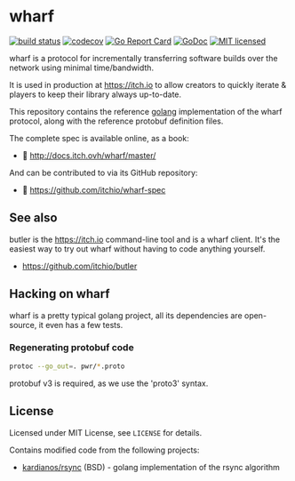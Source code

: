 # wharf

[![build status](https://git.itch.ovh/itchio/wharf/badges/master/build.svg)](https://git.itch.ovh/itchio/wharf/commits/master)
[![codecov](https://codecov.io/gh/itchio/wharf/branch/master/graph/badge.svg)](https://codecov.io/gh/itchio/wharf)
[![Go Report Card](https://goreportcard.com/badge/github.com/itchio/wharf)](https://goreportcard.com/report/github.com/itchio/wharf)
[![GoDoc](https://godoc.org/github.com/itchio/wharf?status.svg)](https://godoc.org/github.com/itchio/wharf)
[![MIT licensed](https://img.shields.io/badge/license-MIT-blue.svg)](https://github.com/itchio/wharf/blob/master/LICENSE)

wharf is a protocol for incrementally transferring software builds over
the network using minimal time/bandwidth.

It is used in production at <https://itch.io> to allow creators to
quickly iterate & players to keep their library always up-to-date.

This repository contains the reference [golang][] implementation of the wharf
protocol, along with the reference protobuf definition files.

[golang]: https://golang.org/

The complete spec is available online, as a book:

  * :memo: <http://docs.itch.ovh/wharf/master/>

And can be contributed to via its GitHub repository:

  * :evergreen_tree: <https://github.com/itchio/wharf-spec>

## See also

butler is the <https://itch.io> command-line tool and is a wharf client.
It's the easiest way to try out wharf without having to code anything yourself.

  * <https://github.com/itchio/butler>

## Hacking on wharf

wharf is a pretty typical golang project, all its dependencies are open-source,
it even has a few tests.

### Regenerating protobuf code

```bash
protoc --go_out=. pwr/*.proto
```

protobuf v3 is required, as we use the 'proto3' syntax.

## License

Licensed under MIT License, see `LICENSE` for details.

Contains modified code from the following projects:

  * [kardianos/rsync](https://bitbucket.org/kardianos/rsync/) (BSD) - golang implementation of the rsync algorithm

